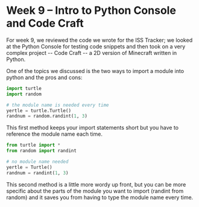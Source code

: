 # Week 9 – Intro to Python Console and Code Craft

For week 9, we reviewed the code we wrote for the ISS Tracker; we looked at the Python Console for testing code snippets and then took on a very complex project -- Code Craft -- a 2D version of Minecraft written in Python.

One of the topics we discussed is the two ways to import a module into python and the pros and cons:

```python
import turtle
import random

# the module name is needed every time
yertle = turtle.Turtle()
randnum = random.randint(1, 3)
```
This first method keeps your import statements short but you have to reference the module name each time.

```python
from turtle import *
from random import randint

# no module name needed
yertle = Turtle()
randnum = randint(1, 3)
```
This second method is a little more wordy up front, but you can be more specific about the parts of the module you want to import (randint from random) and it saves you from having to type the module name every time.

